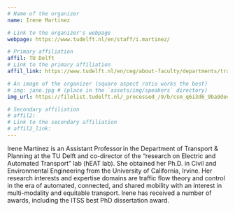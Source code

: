 ```yaml
---
# Name of the organizer
name: Irene Martínez

# Link to the organizer's webpage
webpage: https://www.tudelft.nl/en/staff/i.martinez/

# Primary affiliation
affil: TU Delft
# Link to the primary affiliation
affil_link: https://www.tudelft.nl/en/ceg/about-faculty/departments/transport-planning/

# An image of the organizer (square aspect ratio works the best)
# img: jane.jpg # (place in the `assets/img/speakers` directory)
img_url: https://filelist.tudelft.nl/_processed_/9/b/csm_q6i3d6_9ba9dee172.webp

# Secondary affiliation
# affil2: 
# Link to the secondary affiliation
# affil2_link:
---
```


<!-- Whatever you write below will show up as the speaker's bio -->

Irene Martínez is an Assistant Professor in the Department of Transport & Planning at the TU Delft and co-director of the “research on Electric and Automated Transport” lab (hEAT lab). She obtained her Ph.D. in Civil and Environmental Engineering from the University of California, Irvine. Her research interests and expertise domains are traffic flow theory and control in the era of automated, connected, and shared mobility with an interest in multi-modality and equitable transport. Irene has received a number of awards, including the ITSS best PhD dissertation award.